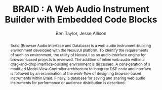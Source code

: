 --- 
  title: "BRAID : A Web Audio Instrument Builder with Embedded Code Blocks" 
  abstract: "Braid (Browser Audio Interface and Database) is a web audio instrument-building environment developed with the NexusUI platform. To identify the requirements of such an environment, the utility of NexusUI as an audio interface engine for browser-based projects is reviewed. The addition of inline web audio within a drag-and-drop interface-building environment is discussed. A consideration of a modified Model-View-Controller architecture to integrate DSP code and interface is followed by an examination of the work-flow of designing browser-based instruments within Braid. Finally, a database for saving and sharing web audio instruments for performance or audience distribution is described." 
  address: "Paris" 
  author: "Ben Taylor, Jesse Allison" 
  booktitle: "Proceedings of the International Web Audio Conference" 
  editor: "Samuel Goldszmidt, Norbert Schnell, Victor Saiz, Benjamin Matuszewski" 
  month: "Proceedings of the International Web Audio Conference"
  pages: "" 
  publisher: "IRCAM" 
  series: "WAC '15"
  type: "Paper"  
  year: "2015" 
  id: "2015_33" 
  tags: year2015 
  pdflink: /_data/papers/pdf/2015/2015_33.pdf
  ISSN: 2663-5844
---